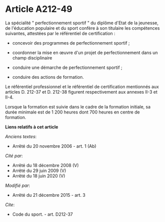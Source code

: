 # Article A212-49

La spécialité " perfectionnement sportif " du diplôme d'Etat de la jeunesse, de l'éducation populaire et du sport confère à
son titulaire les compétences suivantes, attestées par le référentiel de certification :

- concevoir des programmes de perfectionnement sportif ;

- coordonner la mise en œuvre d'un projet de perfectionnement dans un champ disciplinaire

- conduire une démarche de perfectionnement sportif ;

- conduire des actions de formation. 

Le référentiel professionnel et le référentiel de certification mentionnés aux articles D. 212-37 et D. 212-38 figurent
respectivement aux annexes II-3 et II-4. 

Lorsque la formation est suivie dans le cadre de la formation initiale, sa durée minimale est de 1 200 heures dont 700 heures
en centre de formation.

**Liens relatifs à cet article**

_Anciens textes_:

  - Arrêté du 20 novembre 2006 - art. 1 (Ab)

_Cité par_:

  - Arrêté du 18 décembre 2008 (V)
  - Arrêté du 29 juin 2009 (V)
  - Arrêté du 18 juin 2020 (V)

_Modifié par_:

  - Arrêté du 21 décembre 2015 - art. 3

_Cite_:

  - Code du sport. - art. D212-37
